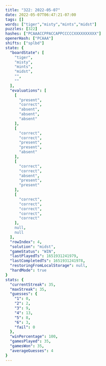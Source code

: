 ```yaml
---
title: "322: 2022-05-07"
date: 2022-05-07T06:47:21-07:00
tags: []
words: ["tiger","misty","mints","midst"]
puzzles: [322]
hashes: ["PCAAACCPPACCAPPCCCCCXXXXXXXXXX"]
openerHash: ["PCAAA"]
shifts: ["splbd"]
state: {
  "boardState": [
    "tiger",
    "misty",
    "mints",
    "midst",
    "",
    ""
  ],
  "evaluations": [
    [
      "present",
      "correct",
      "absent",
      "absent",
      "absent"
    ],
    [
      "correct",
      "correct",
      "present",
      "present",
      "absent"
    ],
    [
      "correct",
      "correct",
      "absent",
      "present",
      "present"
    ],
    [
      "correct",
      "correct",
      "correct",
      "correct",
      "correct"
    ],
    null,
    null
  ],
  "rowIndex": 4,
  "solution": "midst",
  "gameStatus": "WIN",
  "lastPlayedTs": 1651931241979,
  "lastCompletedTs": 1651931241978,
  "restoringFromLocalStorage": null,
  "hardMode": true
}
stats: {
  "currentStreak": 35,
  "maxStreak": 35,
  "guesses": {
    "1": 0,
    "2": 2,
    "3": 9,
    "4": 13,
    "5": 8,
    "6": 3,
    "fail": 0
  },
  "winPercentage": 100,
  "gamesPlayed": 35,
  "gamesWon": 35,
  "averageGuesses": 4
}
---
```


<!-- more -->
